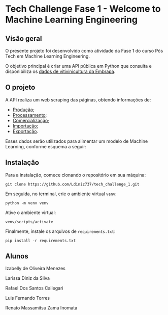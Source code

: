 # Tech Challenge Fase 1 - Welcome to Machine Learning Engineering 

## Visão geral
O presente projeto foi desenvolvido como atividade da Fase 1 do curso Pós Tech em Machine Learning Engineering.

O objetivo principal é criar uma API pública em Python que consulta e disponibiliza os [dados de vitivinicultura da Embrapa](http://vitibrasil.cnpuv.embrapa.br/index.php?opcao=opt_01).

## O projeto
A API realiza um web scraping das páginas, obtendo informações de:

* [Produção](http://vitibrasil.cnpuv.embrapa.br/index.php?opcao=opt_02);
* [Processamento](http://vitibrasil.cnpuv.embrapa.br/index.php?opcao=opt_03);
* [Comercialização](http://vitibrasil.cnpuv.embrapa.br/index.php?opcao=opt_04);
* [Importação](http://vitibrasil.cnpuv.embrapa.br/index.php?opcao=opt_05);
* [Exportação](http://vitibrasil.cnpuv.embrapa.br/index.php?opcao=opt_06).

Esses dados serão utilizados para alimentar um modelo de Machine Learning, conforme esquema a seguir:

<!-- *imagem_aqui* -->

## Instalação

Para a instalação, comece clonando o repositório em sua máquina:

```
git clone https://github.com/Ldiniz737/tech_challenge_1.git
```

Em seguida, no terminal, crie o ambiente virtual `venv`:

```
python -m venv venv
```

Ative o ambiente virtual:

```
venv/scripts/activate
```

Finalmente, instale os arquivos de `requirements.txt`:

```
pip install -r requirements.txt
```

## Alunos

Izabelly de Oliveira Menezes

Larissa Diniz da Silva 

Rafael Dos Santos Callegari 

Luis Fernando Torres 

Renato Massamitsu Zama Inomata 
